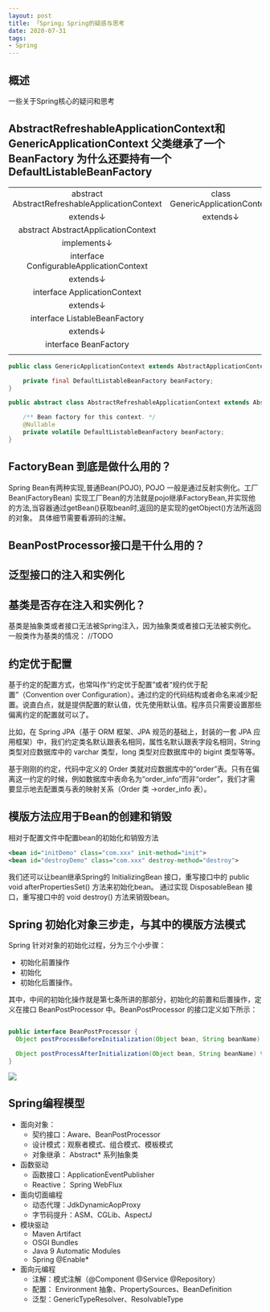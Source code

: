 ```yaml
---
layout: post
title: 「Spring」Spring的疑惑与思考
date: 2020-07-31
tags: 
- Spring
---
```


## 概述

一些关于Spring核心的疑问和思考

<!--more-->

## AbstractRefreshableApplicationContext和GenericApplicationContext 父类继承了一个BeanFactory 为什么还要持有一个DefaultListableBeanFactory

|||
|:--:|:--:|
|abstract AbstractRefreshableApplicationContext | class GenericApplicationContext|
|extends↓|extends↓|
|abstract AbstractApplicationContext||
|implements↓||
|interface ConfigurableApplicationContext||
|extends↓|
|interface ApplicationContext|
|extends↓|
|interface ListableBeanFactory|
|extends↓|
|interface BeanFactory|
|||

```java
public class GenericApplicationContext extends AbstractApplicationContext implements BeanDefinitionRegistry {

	private final DefaultListableBeanFactory beanFactory;
}

public abstract class AbstractRefreshableApplicationContext extends AbstractApplicationContext {

	/** Bean factory for this context. */
	@Nullable
	private volatile DefaultListableBeanFactory beanFactory;
}
```

## FactoryBean 到底是做什么用的？

Spring Bean有两种实现,普通Bean(POJO), POJO 一般是通过反射实例化。工厂Bean(FactoryBean)
实现工厂Bean的方法就是pojo继承FactoryBean,并实现他的方法,当容器通过getBean()获取bean时,返回的是实现的getObject()方法所返回的对象。
具体细节需要看源码的注解。

## BeanPostProcessor接口是干什么用的？

## 泛型接口的注入和实例化

## 基类是否存在注入和实例化？

基类是抽象类或者接口无法被Spring注入，因为抽象类或者接口无法被实例化。
一般类作为基类的情况：
//TODO

## 约定优于配置

基于约定的配置方式，也常叫作“约定优于配置”或者“规约优于配置”（Convention over Configuration）。通过约定的代码结构或者命名来减少配置。说直白点，就是提供配置的默认值，优先使用默认值。程序员只需要设置那些偏离约定的配置就可以了。

比如，在 Spring JPA（基于 ORM 框架、JPA 规范的基础上，封装的一套 JPA 应用框架）中，我们约定类名默认跟表名相同，属性名默认跟表字段名相同，String 类型对应数据库中的 varchar 类型，long 类型对应数据库中的 bigint 类型等等。

基于刚刚的约定，代码中定义的 Order 类就对应数据库中的“order”表。只有在偏离这一约定的时候，例如数据库中表命名为“order_info”而非“order”，我们才需要显示地去配置类与表的映射关系（Order 类 ->order_info 表）。

## 模版方法应用于Bean的创建和销毁

相对于配置文件中配置bean的初始化和销毁方法

```xml
<bean id="initDemo" class="com.xxx" init-method="init">
<bean id="destroyDemo" class="com.xxx" destroy-method="destroy">
```

我们还可以让bean继承Spring的 InitializingBean 接口，重写接口中的 public void afterPropertiesSet() 方法来初始化bean。
通过实现 DisposableBean 接口，重写接口中的 	void destroy() 方法来销毁bean。

## Spring 初始化对象三步走，与其中的模版方法模式

Spring 针对对象的初始化过程，分为三个小步骤：

* 初始化前置操作
* 初始化
* 初始化后置操作。

其中，中间的初始化操作就是第七条所讲的那部分，初始化的前置和后置操作，定义在接口 BeanPostProcessor 中。BeanPostProcessor 的接口定义如下所示：

```java

public interface BeanPostProcessor {
  Object postProcessBeforeInitialization(Object bean, String beanName) throws BeansException;

  Object postProcessAfterInitialization(Object bean, String beanName) throws BeansException;
}
```

![](/images/20200826/beanpostprocessor.jpg)

## Spring编程模型

* 面向对象：
  * 契约接口：Aware、BeanPostProcessor
  * 设计模式：观察者模式、组合模式、模板模式
  * 对象继承： Abstract* 系列抽象类
* 函数驱动
  * 函数接口：ApplicationEventPublisher
  * Reactive： Spring WebFlux
* 面向切面编程
  * 动态代理：JdkDynamicAopProxy
  * 字节码提升：ASM、CGLib、AspectJ
* 模块驱动
  * Maven Artifact
  * OSGI Bundles
  * Java 9 Automatic Modules
  * Spring @Enable*
* 面向元编程
  * 注解：模式注解（@Component @Service @Repository）
  * 配置： Environment 抽象、PropertySources、BeanDefinition
  * 泛型：GenericTypeResolver、ResolvableType
